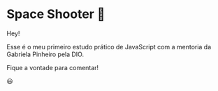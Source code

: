 # Space Shooter :gun:

Hey! 

Esse é o meu primeiro estudo prático de JavaScript com a mentoria da Gabriela Pinheiro pela DIO. 



Fique a vontade para comentar! 

:smiley:



